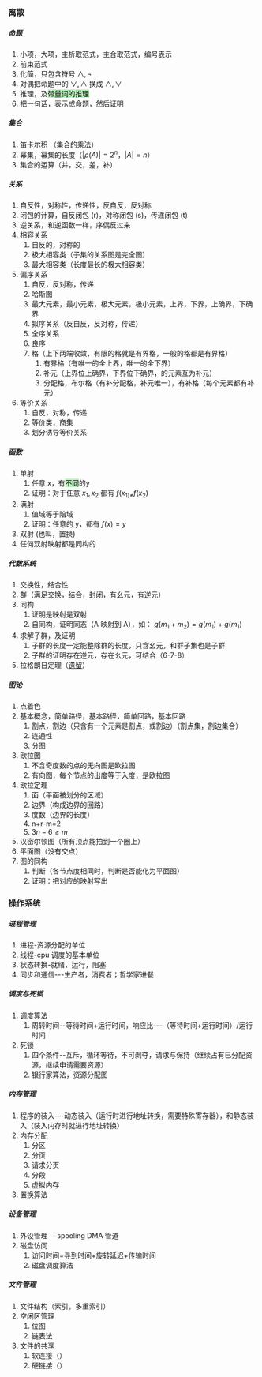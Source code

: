### 离散
##### 命题
1. 小项，大项，主析取范式，主合取范式，编号表示
2. 前束范式
3. 化简，只包含符号 $\wedge,\neg$
4. 对偶把命题中的 $\vee,\wedge$ 换成 $\wedge,\vee$
5. 推理，及<mark style="background: #b8f3b8;">带量词的推理</mark>
6. 把一句话，表示成命题，然后证明
##### 集合
1. 笛卡尔积 （集合的乘法）
2. 幂集，幂集的长度（$|\rho(A)|=2^n$，$|A|=n$）
3. 集合的运算（并，交，差，补）
##### 关系
1. 自反性，对称性，传递性，反自反，反对称
2. 闭包的计算，自反闭包 (r)，对称闭包 (s)，传递闭包 (t)
3. 逆关系，和逆函数一样，序偶反过来
4. 相容关系
	1. 自反的，对称的
	2. 极大相容类（子集的关系图是完全图）
	3. 最大相容类（长度最长的极大相容类）
5. 偏序关系
	1. 自反，反对称，传递
	2. 哈斯图
	3. 最大元素，最小元素，极大元素，极小元素，上界，下界，上确界，下确界
	4. 拟序关系（反自反，反对称，传递）
	5. 全序关系
	6. 良序
	7. 格（上下两端收敛，有限的格就是有界格，一般的格都是有界格）
		1. 有界格（有唯一的全上界，唯一的全下界）
		2. 补元（上界位上确界，下界位下确界，的元素互为补元）
		3. 分配格，布尔格（有补分配格，补元唯一），有补格（每个元素都有补元）
6. 等价关系
	1. 自反，对称，传递
	2. 等价类，商集
	3. 划分诱导等价关系
##### 函数
1. 单射
	1. 任意 x，有<mark style="background: #b8f3b8;">不同</mark>的y
	2. 证明：对于任意 $x_1,x_2$ 都有 $f (x_{1)\ne}f(x_2)$
2. 满射
	1. 值域等于陪域
	2. 证明：任意的 y，都有 $f(x)=y$
3. 双射 (也叫，置换)
4. 任何双射映射都是同构的
##### 代数系统
1. 交换性，结合性
2. 群（满足交换，结合，封闭，有幺元，有逆元）
3. 同构
	1. 证明是映射是双射
	2. 自同构，证明同态（A 映射到 A），如： $g(m_1+m_2)=g(m_1)+g(m_1)$
4. 求解子群，及证明
	1. 子群的长度一定能整除群的长度，只含幺元，和群子集也是子群
	2. 子群的证明存在逆元，存在幺元，可结合（6-7-8）
5. 拉格朗日定理（[遗留](遗留.md#^yln455)）
##### 图论
1. 点着色
2. 基本概念，简单路径，基本路径，简单回路，基本回路
	1. 割点，割边（只含有一个元素是割点，或割边）（割点集，割边集合）
	2. 连通性
	3. 分图
3. 欧拉图
	1. 不含奇度数的点的无向图是欧拉图
	2. 有向图，每个节点的出度等于入度，是欧拉图
4. 欧拉定理
	1. 面（平面被划分的区域）
	2. 边界（构成边界的回路）
	3. 度数（边界的长度）
	4. n+r-m=2
	5. $3n-6\ge m$
5. 汉密尔顿图（所有顶点能拍到一个圈上）
6. 平面图（没有交点）
7. 图的同构
	1. 判断（各节点度相同时，判断是否能化为平面图）
	2. 证明：把对应的映射写出


### 操作系统
##### 进程管理
1. 进程-资源分配的单位
2. 线程-cpu 调度的基本单位
3. 状态转换-就绪，运行，阻塞
4. 同步和通信---生产者，消费者；哲学家进餐
##### 调度与死锁
1. 调度算法
	1. 周转时间--等待时间+运行时间，响应比---（等待时间+运行时间）/运行时间
2. 死锁
	1. 四个条件--互斥，循环等待，不可剥夺，请求与保持（继续占有已分配资源，继续申请需要资源）
	2. 银行家算法，资源分配图
##### 内存管理
1. 程序的装入---动态装入（运行时进行地址转换，需要特殊寄存器），和静态装入（装入内存时就进行地址转换）
2. 内存分配
	1. 分区
	2. 分页
	3. 请求分页
	4. 分段
	5. 虚拟内存
3. 置换算法
##### 设备管理
1. 外设管理---spooling DMA 管道
2. 磁盘访问
	1. 访问时间=寻到时间+旋转延迟+传输时间
	2. 磁盘调度算法
##### 文件管理
1. 文件结构（索引，多重索引）
2. 空闲区管理
	1. 位图
	2. 链表法
3. 文件的共享
	1. 软连接（）
	2. 硬链接（）



